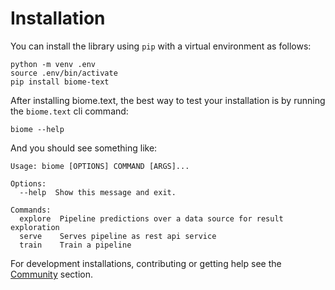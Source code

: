 
# Installation

You can install the library using `pip` with a virtual environment as follows:
```shell
python -m venv .env
source .env/bin/activate
pip install biome-text
```

After installing biome.text, the best way to test your installation is by running the `biome.text` cli command:
```shell
biome --help
```
And you should see something like:
```
Usage: biome [OPTIONS] COMMAND [ARGS]...

Options:
  --help  Show this message and exit.

Commands:
  explore  Pipeline predictions over a data source for result exploration
  serve    Serves pipeline as rest api service
  train    Train a pipeline
```

For development installations, contributing or getting help see the [Community](/community/) section.

